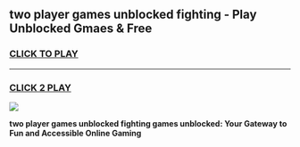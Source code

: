 
## two player games unblocked fighting - Play Unblocked Gmaes & Free
<h3>
<a href="https://news.freeplayer.one?title=two_player_games_unblocked_fighting&ref=16F">CLICK TO PLAY</a></h3>
<hr>

<h3>
<a href="https://news.freeplayer.one?title=two_player_games_unblocked_fighting&ref=16F">CLICK 2 PLAY</a>
  
</h3>

<a href="https://news.freeplayer.one?title=two_player_games_unblocked_fighting&ref=16F/"><img src="https://clearcache.store/games.png"></a>


**two player games unblocked fighting games unblocked: Your Gateway to Fun and Accessible Online Gaming**
